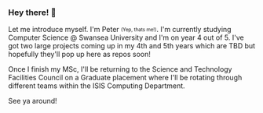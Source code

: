 ### Hey there! 👋

<!--
**ZenixTheHusky/ZenixTheHusky** is a ✨ _special_ ✨ repository because its `README.md` (this file) appears on your GitHub profile.

Here are some ideas to get you started:

- 🔭 I’m currently working on ...
- 🌱 I’m currently learning ...
- 👯 I’m looking to collaborate on ...
- 🤔 I’m looking for help with ...
- 💬 Ask me about ...
- 📫 How to reach me: ...
- 😄 Pronouns: ...
- ⚡ Fun fact: ...
-->

Let me introduce myself. I'm Peter <sub><sup>(Yep, thats me!)</sup></sub>. I'm currently studying Computer Science @ Swansea University and I'm on year 4 out of 5. I've got two large projects coming up in my 4th and 5th years which are TBD but hopefully they'll pop up here as repos soon!

Once I finish my MSc, I'll be returning to the Science and Technology Facilities Council on a Graduate placement where I'll be rotating through different teams within the ISIS Computing Department.

See ya around!
